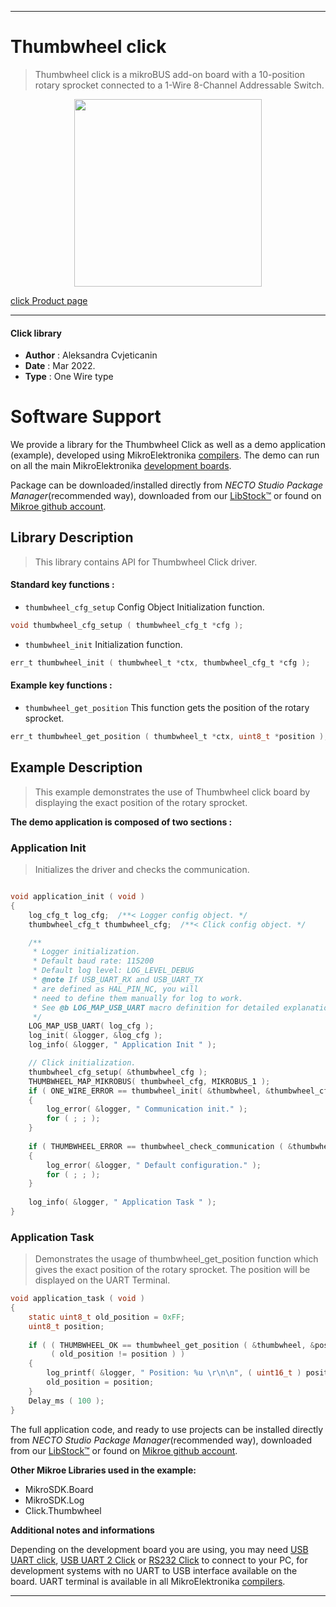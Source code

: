 
---
# Thumbwheel click

> Thumbwheel click is a mikroBUS add-on board with a 10-position rotary sprocket connected to a 1-Wire 8-Channel Addressable Switch.

<p align="center">
  <img src="https://download.mikroe.com/images/click_for_ide/thumbwheel_click.png" height=300px>
</p>

[click Product page](https://www.mikroe.com/thumbwheel-click)

---


#### Click library

- **Author**        : Aleksandra Cvjeticanin
- **Date**          : Mar 2022.
- **Type**          : One Wire type


# Software Support

We provide a library for the Thumbwheel Click
as well as a demo application (example), developed using MikroElektronika
[compilers](https://www.mikroe.com/necto-studio).
The demo can run on all the main MikroElektronika [development boards](https://www.mikroe.com/development-boards).

Package can be downloaded/installed directly from *NECTO Studio Package Manager*(recommended way), downloaded from our [LibStock&trade;](https://libstock.mikroe.com) or found on [Mikroe github account](https://github.com/MikroElektronika/mikrosdk_click_v2/tree/master/clicks).

## Library Description

> This library contains API for Thumbwheel Click driver.

#### Standard key functions :

- `thumbwheel_cfg_setup` Config Object Initialization function.
```c
void thumbwheel_cfg_setup ( thumbwheel_cfg_t *cfg );
```

- `thumbwheel_init` Initialization function.
```c
err_t thumbwheel_init ( thumbwheel_t *ctx, thumbwheel_cfg_t *cfg );
```

#### Example key functions :

- `thumbwheel_get_position` This function gets the position of the rotary sprocket. 
```c
err_t thumbwheel_get_position ( thumbwheel_t *ctx, uint8_t *position ); 
```

## Example Description

> This example demonstrates the use of Thumbwheel click board by displaying the exact position of the rotary sprocket. 

**The demo application is composed of two sections :**

### Application Init

> Initializes the driver and checks the communication.

```c

void application_init ( void ) 
{
    log_cfg_t log_cfg;  /**< Logger config object. */
    thumbwheel_cfg_t thumbwheel_cfg;  /**< Click config object. */

    /** 
     * Logger initialization.
     * Default baud rate: 115200
     * Default log level: LOG_LEVEL_DEBUG
     * @note If USB_UART_RX and USB_UART_TX 
     * are defined as HAL_PIN_NC, you will 
     * need to define them manually for log to work. 
     * See @b LOG_MAP_USB_UART macro definition for detailed explanation.
     */
    LOG_MAP_USB_UART( log_cfg );
    log_init( &logger, &log_cfg );
    log_info( &logger, " Application Init " );

    // Click initialization.
    thumbwheel_cfg_setup( &thumbwheel_cfg );
    THUMBWHEEL_MAP_MIKROBUS( thumbwheel_cfg, MIKROBUS_1 );
    if ( ONE_WIRE_ERROR == thumbwheel_init( &thumbwheel, &thumbwheel_cfg ) ) 
    {
        log_error( &logger, " Communication init." );
        for ( ; ; );
    }
    
    if ( THUMBWHEEL_ERROR == thumbwheel_check_communication ( &thumbwheel ) )
    {
        log_error( &logger, " Default configuration." );
        for ( ; ; );
    }
    
    log_info( &logger, " Application Task " );
}

```

### Application Task

> Demonstrates the usage of thumbwheel_get_position function which gives the exact position of the rotary sprocket. The position will be displayed on the UART Terminal.

```c
void application_task ( void ) 
{
    static uint8_t old_position = 0xFF;
    uint8_t position; 
    
    if ( ( THUMBWHEEL_OK == thumbwheel_get_position ( &thumbwheel, &position ) ) && 
         ( old_position != position ) )
    {
        log_printf( &logger, " Position: %u \r\n\n", ( uint16_t ) position );
        old_position = position; 
    }
    Delay_ms ( 100 );
}
```

The full application code, and ready to use projects can be installed directly from *NECTO Studio Package Manager*(recommended way), downloaded from our [LibStock&trade;](https://libstock.mikroe.com) or found on [Mikroe github account](https://github.com/MikroElektronika/mikrosdk_click_v2/tree/master/clicks).

**Other Mikroe Libraries used in the example:**

- MikroSDK.Board
- MikroSDK.Log
- Click.Thumbwheel

**Additional notes and informations**

Depending on the development board you are using, you may need
[USB UART click](https://www.mikroe.com/usb-uart-click),
[USB UART 2 Click](https://www.mikroe.com/usb-uart-2-click) or
[RS232 Click](https://www.mikroe.com/rs232-click) to connect to your PC, for
development systems with no UART to USB interface available on the board. UART
terminal is available in all MikroElektronika
[compilers](https://shop.mikroe.com/compilers).

---
